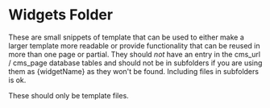 Widgets Folder
==============

These are small snippets of template that can be used to either make 
a larger template more readable or provide functionality that can be
reused in more than one page or partial. They should *not* have an 
entry in the cms_url / cms_page database tables and should not be
in subfolders if you are using them as {widgetName} as they won't be 
found. Including files in subfolders is ok.

These should only be template files. 
